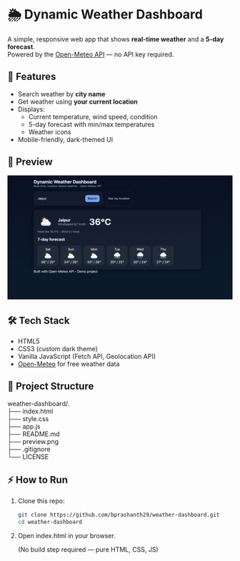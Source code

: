 # 🌦️ Dynamic Weather Dashboard

A simple, responsive web app that shows **real-time weather** and a **5-day forecast**.  
Powered by the [Open-Meteo API](https://open-meteo.com/) — no API key required.

## 🚀 Features
- Search weather by **city name**
- Get weather using **your current location**
- Displays:
  - Current temperature, wind speed, condition
  - 5-day forecast with min/max temperatures
  - Weather icons
- Mobile-friendly, dark-themed UI

## 📱 Preview
![App Screenshot](preview.png)

## 🛠️ Tech Stack
- HTML5  
- CSS3 (custom dark theme)  
- Vanilla JavaScript (Fetch API, Geolocation API)  
- [Open-Meteo](https://open-meteo.com/) for free weather data  

## 📂 Project Structure
weather-dashboard/.   
├── index.html         
├── style.css         
├── app.js             
├── README.md           
├── preview.png        
├── .gitignore            
└── LICENSE



## ⚡ How to Run
1. Clone this repo:
   ```bash
   git clone https://github.com/bprashanth29/weather-dashboard.git
   cd weather-dashboard
2. Open index.html in your browser.


    (No build step required — pure HTML, CSS, JS)